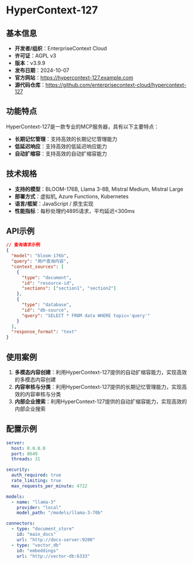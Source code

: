 # HyperContext-127

## 基本信息

- **开发者/组织**：EnterpriseContext Cloud
- **许可证**：AGPL v3
- **版本**：v3.9.9
- **发布日期**：2024-10-07
- **官方网站**：https://hypercontext-127.example.com
- **源代码仓库**：https://github.com/enterprisecontext-cloud/hypercontext-127

## 功能特点

HyperContext-127是一款专业的MCP服务器，具有以下主要特点：

- **长期记忆管理**：支持高效的长期记忆管理能力
- **低延迟响应**：支持高效的低延迟响应能力
- **自动扩缩容**：支持高效的自动扩缩容能力


## 技术规格

- **支持的模型**：BLOOM-176B, Llama 3-8B, Mistral Medium, Mistral Large
- **部署方式**：虚拟机, Azure Functions, Kubernetes
- **语言/框架**：JavaScript / 原生实现
- **性能指标**：每秒处理约4895请求，平均延迟<300ms

## API示例

```json
// 查询请求示例
{
  "model": "bloom-176b",
  "query": "用户查询内容",
  "context_sources": [
    {
      "type": "document",
      "id": "resource-id",
      "sections": ["section1", "section2"]
    },
    {
      "type": "database",
      "id": "db-source",
      "query": "SELECT * FROM data WHERE topic='query'"
    }
  ],
  "response_format": "text"
}
```

## 使用案例

1. **多模态内容创建**：利用HyperContext-127提供的自动扩缩容能力，实现高效的多模态内容创建
2. **内容审核与分类**：利用HyperContext-127提供的长期记忆管理能力，实现高效的内容审核与分类
3. **内部企业搜索**：利用HyperContext-127提供的自动扩缩容能力，实现高效的内部企业搜索


## 配置示例

```yaml
server:
  host: 0.0.0.0
  port: 8649
  threads: 31

security:
  auth_required: true
  rate_limiting: true
  max_requests_per_minute: 4722

models:
  - name: "llama-3"
    provider: "local"
    model_path: "/models/llama-3-70b"

connectors:
  - type: "document_store"
    id: "main_docs"
    url: "http://docs-server:9200"
  - type: "vector_db"
    id: "embeddings"
    url: "http://vector-db:6333"
```
